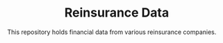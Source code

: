 <h1 align="center"> Reinsurance Data </h1>

This repository holds financial data from various reinsurance companies.
